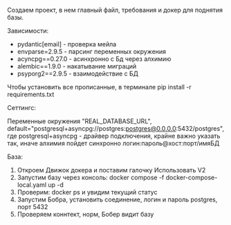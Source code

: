 Создаем проект, в нем главный файл, требования и докер для
поднятия базы.

Зависимости:
- pydantic[email] - проверка мейла
- envparse=2.9.5 - парсинг переменных окружения
- acyncpg==0.27.0 - асинхронно с Бд через алхимию
- alembic==1.9.0 - накатывание миграций
- psyporg2==2.9.5 - взаимодействие с БД

Чтобы установить все прописанные, в терминале pip install -r requirements.txt

Сеттингс:

Переменные окружения
   "REAL_DATABASE_URL",
   default="postgresql+asyncpg://postgres:postgres@0.0.0.0:5432/postgres", где 
        postgresql+asyncpg - драйвер подключения, крайне важно указать так, иначе алхимия пойдет синхронно
        логин:пароль@хост:порт/имяБД


База:
1. Откроем Движок докера и поставим галочку Использовать V2
2. Запустим базу через консоль: docker compose -f docker-compose-local.yaml up -d
3. Проверим: docker ps и увидим текущий статус
4. Запустим Бобра, установить соединение, логин и пароль postgres, порт 5432
5. Проверяем коннтект, норм, Бобер видит базу

